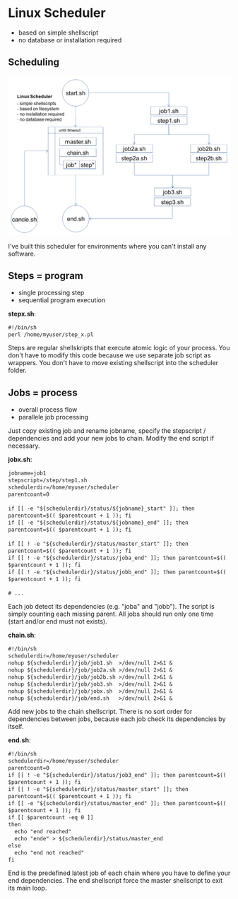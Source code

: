 # Linux Scheduler

* based on simple shellscript
* no database or installation required

## Scheduling

![Linux Scheduler](https://github.com/iotool/linux-scheduler/blob/master/iotool-linux-scheduler.png "Linux Scheduler")

I've built this scheduler for environments where you can't install any software.

## Steps = program

* single processing step
* sequential program execution

**stepx.sh**:

```
#!/bin/sh
perl /home/myuser/step_x.pl
```

Steps are regular shellskripts that execute atomic logic of your process. You don't have to modify this code because we use separate job script as wrappers. You don't have to move existing shellscript into the scheduler folder.

## Jobs = process

* overall process flow
* parallele job processing

Just copy existing job and rename jobname, specify the stepscript / dependencies and add your new jobs to chain. Modify the end script if necessary.

**jobx.sh**:

```
jobname=job1
stepscript=/step/step1.sh
schedulerdir=/home/myuser/scheduler
parentcount=0

if [[ -e "${schedulerdir}/status/${jobname}_start" ]]; then parentcount=$(( $parentcount + 1 )); fi
if [[ -e "${schedulerdir}/status/${jobname}_end" ]]; then parentcount=$(( $parentcount + 1 )); fi

if [[ ! -e "${schedulerdir}/status/master_start" ]]; then parentcount=$(( $parentcount + 1 )); fi
if [[ ! -e "${schedulerdir}/status/joba_end" ]]; then parentcount=$(( $parentcount + 1 )); fi
if [[ ! -e "${schedulerdir}/status/jobb_end" ]]; then parentcount=$(( $parentcount + 1 )); fi

# ...
```
Each job detect its dependencies (e.g. "joba" and "jobb"). The script is simply counting each missing parent. All jobs should run only one time (start and/or end must not exists).

**chain.sh**:

```
#!/bin/sh
schedulerdir=/home/myuser/scheduler
nohup ${schedulerdir}/job/job1.sh  >/dev/null 2>&1 &
nohup ${schedulerdir}/job/job2a.sh >/dev/null 2>&1 &
nohup ${schedulerdir}/job/job2b.sh >/dev/null 2>&1 &
nohup ${schedulerdir}/job/job3.sh  >/dev/null 2>&1 &
nohup ${schedulerdir}/job/jobx.sh  >/dev/null 2>&1 &
nohup ${schedulerdir}/job/end.sh   >/dev/null 2>&1 &

```

Add new jobs to the chain shellscript. There is no sort order for dependencies between jobs, because each job check its dependencies by itself.

**end.sh**:

```
#!/bin/sh
schedulerdir=/home/myuser/scheduler
parentcount=0
if [[ ! -e "${schedulerdir}/status/job3_end" ]]; then parentcount=$(( $parentcount + 1 )); fi
if [[ ! -e "${schedulerdir}/status/master_start" ]]; then parentcount=$(( $parentcount + 1 )); fi
if [[ -e "${schedulerdir}/status/master_end" ]]; then parentcount=$(( $parentcount + 1 )); fi
if [[ $parentcount -eq 0 ]]
then
  echo "end reached"
  echo "ende" > ${schedulerdir}/status/master_end
else
  echo "end not reached"
fi

```

End is the predefined latest job of each chain where you have to define your end dependencies. The end shellscript force the master shellscript to exit its main loop.





